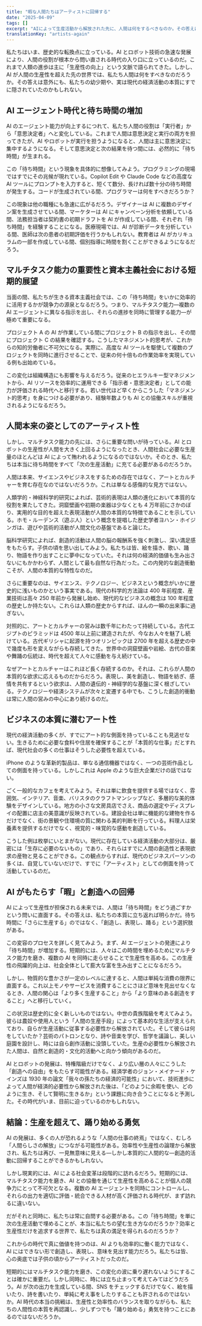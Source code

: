 ```yaml
---
title: "暇な人間たちはアーティストに回帰する"
date: "2025-04-09"
tags: []
excerpt: "AIによって生産活動から解放された先に、人間は何をするべきなのか。その答えは、創造し、表現し、踊るという本来的な営みに回帰することかもしれない。本稿では、AI時代における「待ち時間」と人間の役割の変化を通して、アートと創造の重要性を再考する。"
translationKey: "artists-again"
---
```


私たちはいま、歴史的な転換点に立っている。AI とロボット技術の急速な発展により、人間の役割が根本から問い直される時代の入り口に立っているのだ。これまで人類の進歩は主に「生産性の向上」という文脈で語られてきた。しかし、AI が人間の生産性を超えた先の世界では、私たち人間は何をすべきなのだろうか。その答えは意外にも、私たちの幼少期や、実は現代の経済活動の本質にすでに隠されていたのかもしれない。

## AI エージェント時代と待ち時間の増加

AI のエージェント能力が向上するにつれて、私たち人間の役割は「実行者」から「意思決定者」へと変化している。これまで人間は意思決定と実行の両方を担ってきたが、AI やロボットが実行を担うようになると、人間は主に意思決定に集中するようになる。そして意思決定と次の結果を待つ間には、必然的に「待ち時間」が生まれる。

この「待ち時間」という現象を具体的に想像してみよう。プログラミングの現場ではすでにその兆候が現れている。Copilot Edit や Claude Code などの高度な AI ツールにプロンプトを入力すると、短くて数分、長ければ数十分の待ち時間が発生する。コードが生成されている間、プログラマーは何をすべきだろうか？

この現象は他の職種にも急速に広がるだろう。デザイナーは AI に複数のデザイン案を生成させている間、マーケターは AI にキャンペーン分析を依頼している間、法務担当者は契約書の初期ドラフトを AI が作成している間、それぞれ「待ち時間」を経験することになる。医療現場では、AI が診断データを分析している間、医師は次の患者の初期評価を行うかもしれない。教育者は AI がカリキュラムの一部を作成している間、個別指導に時間を割くことができるようになるだろう。

## マルチタスク能力の重要性と資本主義社会における短期的展望

当面の間、私たちが生きる資本主義社会では、この「待ち時間」をいかに効率的に活用するかが競争力の源泉となるだろう。つまり、マルチタスク能力—複数の AI エージェントに異なる指示を出し、それらの進捗を同時に管理する能力—が極めて重要になる。

プロジェクト A の AI が作業している間にプロジェクト B の指示を出し、その間にプロジェクト C の結果を確認する。こうしたマネジメント的思考が、これからの知的労働者に不可欠になる。実際に、高度な AI ツールを駆使して複数のプロジェクトを同時に進行させることで、従来の何十倍もの作業効率を実現している例も出始めている。

この変化は組織構造にも影響を与えるだろう。従来のヒエラルキー型マネジメントから、AI リソースを効率的に運用できる「指示者・意思決定者」としての能力が評価される時代へと移行する。若い世代ほど早くからこうした「マネジメント的思考」を身につける必要があり、経験年数よりも AI との協働スキルが重視されるようになるだろう。

## 人間本来の姿としてのアーティスト性

しかし、マルチタスク能力の先には、さらに重要な問いが待っている。AI とロボットの生産性が人間を大きく上回るようになったとき、人間社会に必要な生産量のほとんどは AI によって賄われるようになるのではないか。そのとき、私たちは本当に待ち時間をすべて「次の生産活動」に充てる必要があるのだろうか。

人間は本来、サイエンスやビジネスをするための存在ではなく、アートとカルチャーを育む存在なのではないだろうか。これは単なる感傷的な見方ではない。

人類学的・神経科学的研究によれば、芸術的表現は人類の進化において本質的な役割を果たしてきた。洞窟壁画や初期の楽器は少なくとも 4 万年前にさかのぼり、実用的な目的を超えた表現活動が人間の本質的な特徴であることを示している。ホモ・ルーデンス（遊ぶ人）という概念を提唱した歴史学者ヨハン・ホイジンガは、遊びや芸術的活動が人間文化の基盤であると論じた。

脳科学研究によれば、創造的活動は人間の脳の報酬系を強く刺激し、深い満足感をもたらす。子供の頃を思い出してみよう。私たちは皆、絵を描き、歌い、踊り、物語を作り出すことに夢中になっていた。それは何の経済的価値も生み出さないにもかかわらず、人間として最も自然な行為だった。この内発的な創造衝動こそが、人間の本質的な特性なのだ。

さらに重要なのは、サイエンス、テクノロジー、ビジネスという概念がいかに歴史的に浅いものかという事実である。現代の科学的方法論は 400 年前程度、産業技術は高々 250 年前から発展し始め、現代的なビジネスの概念は 100 年程度の歴史しか持たない。これらは人類の歴史からすれば、ほんの一瞬の出来事に過ぎない。

対照的に、アートとカルチャーの営みは数千年にわたって持続している。古代エジプトのピラミッドは 4500 年以上前に建造されたが、今なお人々を魅了し続けている。古代ギリシャに起源を持つオリンピックは 2700 年を超える歴史の中で幾度も形を変えながらも存続してきた。世界中の洞窟壁画や岩絵、古代の音楽や舞踊の伝統は、時代を超えて人々に感動を与え続けている。

なぜアートとカルチャーはこれほど長く存続するのか。それは、これらが人間の本質的な欲求に応えるものだからだろう。表現し、美を創造し、物語を紡ぎ、感情を共有するという欲求は、人間の遺伝的・神経学的な基盤に深く根ざしている。テクノロジーや経済システムが次々と変遷する中でも、こうした創造的衝動は常に人間の営みの中心にあり続けるのだ。

## ビジネスの本質に潜むアート性

現代の経済活動の多くが、すでにアート的な側面を持っていることも見逃せない。生きるために必要な食料や住居を確保することが「本質的な仕事」だとすれば、現代社会の多くの仕事はそうした必要性を超えている。

iPhone のような革新的製品は、単なる通信機器ではなく、一つの芸術作品としての側面を持っている。しかしこれは Apple のような巨大企業だけの話ではない。

ごく一般的なカフェを考えてみよう。それは単に飲食を提供する場ではなく、雰囲気、インテリア、音楽、バリスタのクラフトマンシップなど、多層的な美的体験をデザインしている。地方の小さな文房具店でさえ、商品の選定やディスプレイの配置に店主の美意識が反映されている。建設会社は単に機能的な建物を作るだけでなく、街の景観や住環境の質に関わる美的判断を行っている。料理人は栄養素を提供するだけでなく、視覚的・味覚的な感動を創造している。

こうした例は枚挙にいとまがない。現代に存在している経済活動の大部分は、厳密には「生存に必要のないもの」であり、それらはすでに人間の創造性と表現欲求の産物と見ることができる。この観点からすれば、現代のビジネスパーソンの多くは、自覚していないだけで、すでに「アーティスト」としての側面を持って活動しているのだ。

## AI がもたらす「暇」と創造への回帰

AI によって生産性が担保される未来では、人間は「待ち時間」をどう過ごすかという問いに直面する。その答えは、私たちの本質に立ち返れば明らかだ。待ち時間に「さらに生産する」のではなく、「創造し、表現し、踊る」という選択肢がある。

この変容のプロセスを詳しく見てみよう。まず、AI エージェントの発達により「待ち時間」が増加する。短期的には、人々はこの時間を埋めるためにマルチタスク能力を磨き、複数の AI を同時に走らせることで生産性を高める。この生産性の飛躍的向上は、社会全体として膨大な富を生み出すことになるだろう。

しかし、物質的な豊かさが一定のレベルに達すると、人間は単純な消費の限界に直面する。これ以上モノやサービスを消費することにさほど意味を見出せなくなるとき、人間の関心は「より多く生産すること」から「より意味のある創造をすること」へと移行していく。

この状況は歴史的に全く新しいものではない。中世の貴族階級を考えてみよう。彼らは農奴や使用人という「人間の生産手段」によって基本的な生活が支えられており、自らが生産活動に従事する必要性から解放されていた。そして彼らは何をしていたか？芸術のパトロンとなり、詩や音楽を学び、哲学を議論し、美しい庭園を設計し、時には自ら創作活動に没頭していた。生産の必要性から解放された人間は、自然と創造的・文化的活動へと向かう傾向があるのだ。

AI とロボットの発展は、特権階級だけでなく、より広い層の人々にこうした「創造への自由」をもたらす可能性がある。経済学者のジョン・メイナード・ケインズは 1930 年の論文「我々の孫たちの経済的可能性」において、技術進歩によって人間が経済的必要性から解放された後は、「どのように余暇を使い、どのように生き、そして賢明に生きるか」という課題に向き合うことになると予測した。その時代がいま、目前に迫っているのかもしれない。

## 結論：生産を超えて、踊り始める勇気

AI の発展は、多くの人が恐れるような「人間の仕事の終焉」ではなく、むしろ「人間らしさの解放」につながる可能性がある。効率性や生産性の論理から解放され、私たちは再び、一見無意味に見える—しかし本質的に人間的な—創造的活動に回帰することができるかもしれない。

しかし現実的には、AI による社会変革は段階的に訪れるだろう。短期的には、マルチタスク能力を磨き、AI との協働を通じて生産性を高めることが個人の競争力にとって不可欠となる。複数の AI エージェントを同時にコントロールし、それらの出力を適切に評価・統合できる人材が高く評価される時代が、まず訪れるに違いない。

だがそれと同時に、私たちは常に自問する必要がある。この「待ち時間」を単に次の生産活動で埋めることが、本当に私たちの望む生き方なのだろうか？効率と生産性だけを追求する世界で、私たちは真の満足を得られるのだろうか？

これからの時代で真に価値を持つのは、AI よりも効率的に働く能力ではなく、AI にはできない形で創造し、表現し、意味を見出す能力だろう。私たちは皆、心の奥底では子供の頃からアーティストだったのだ。

短期的にはマルチタスク能力を磨き、この変化の波に乗り遅れないようにすることは確かに重要だ。しかし同時に、時には立ち止まって考えてみてはどうだろう。AI が次の出力を生成している間、SNS をチェックするだけでなく、絵を描いたり、詩を書いたり、単純に考え事をしたりすることも許されるのではないか。AI 時代の本当の挑戦は、生産性と効率性のバランスを取りながらも、私たちの人間性の本質を再認識し、少しずつでも「踊り始める」勇気を持つことにあるのではないだろうか。
